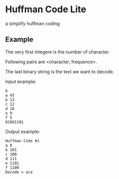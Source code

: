 # Huffman Code Lite
a simplify huffman coding
## Example
The very first integere is the number of character.

Following pairs are <character, frequence>.

The last binary string is the text we want to decode.

Input example:
```
6
a 45
b 13
c 12
d 16
e 9 
f 5
01001101
```
Output example:
```
Huffman Code #1
a 0
b 101
c 100
d 111
e 1101
f 1100
Decode = ace
```
